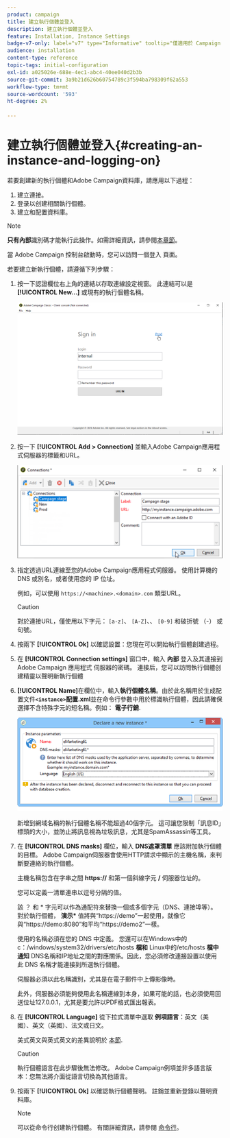 ```yaml
---
product: campaign
title: 建立執行個體並登入
description: 建立執行個體並登入
feature: Installation, Instance Settings
badge-v7-only: label="v7" type="Informative" tooltip="僅適用於 Campaign Classic v7"
audience: installation
content-type: reference
topic-tags: initial-configuration
exl-id: a025026e-688e-4ec1-abc4-40ee040d2b3b
source-git-commit: 3a9b21d626b60754789c3f594ba798309f62a553
workflow-type: tm+mt
source-wordcount: '593'
ht-degree: 2%

---
```


# 建立執行個體並登入{#creating-an-instance-and-logging-on}



若要創建新的執行個體和Adobe Campaign資料庫，請應用以下過程：

1. 建立連接。
1. 登录以创建相關執行個體。
1. 建立和配置資料庫。

>[!NOTE]
>
>**只有內部**&#x200B;識別碼才能執行此操作。如需詳細資訊，請參閱[本章節](../../installation/using/configuring-campaign-server.md#internal-identifier)。

當 Adobe Campaign 控制台啟動時，您可以訪問一個登入 頁面。

若要建立新執行個體，請遵循下列步驟：

1. 按一下認證欄位右上角的連結以存取連線設定視窗。 此連結可以是 **[!UICONTROL New...]** 或現有的執行個體名稱。

   ![](assets/s_ncs_install_define_connection_01.png)

1. 按一下 **[!UICONTROL Add > Connection]** 並輸入Adobe Campaign應用程式伺服器的標籤和URL。

   ![](assets/s_ncs_install_define_connection_02.png)

1. 指定透過URL連線至您的Adobe Campaign應用程式伺服器。 使用計算機的 DNS 或別名，或者使用您的 IP 位址。

   例如，可以使用 `https://<machine>.<domain>.com` 類型URL。

   >[!CAUTION]
   >
   >對於連接URL，僅使用以下字元： `[a-z]`、 `[A-Z]`、、 `[0-9]` 和破折號 （-） 或句號。

1. 按兩下 **[!UICONTROL Ok]** 以確認設置：您現在可以開始執行個體創建過程。
1. 在 **[!UICONTROL Connection settings]** 窗口中，輸入 **內部** 登入及其連接到 Adobe Campaign 應用程式 伺服器的密碼。 連接后，您可以訪問執行個體创建精靈以聲明新執行個體
1. **[!UICONTROL Name]**&#x200B;在欄位中，輸入&#x200B;**執行個體名稱**。由於此名稱用於生成配置文件&#x200B;**`<instance>`配置.xml**&#x200B;並在命令行參數中用於標識執行個體，因此請確保選擇不含特殊字元的短名稱。例如： **電子行銷**.

   ![](assets/s_ncs_install_create_instance.png)

   新增到網域名稱的執行個體名稱不能超過40個字元。 這可讓您限制「訊息ID」標頭的大小，並防止將訊息視為垃圾訊息，尤其是SpamAssassin等工具。

1. 在 **[!UICONTROL DNS masks]** 欄位，輸入 **DNS遮罩清單** 應該附加執行個體的目標。 Adobe Campaign伺服器會使用HTTP請求中顯示的主機名稱，來判斷要連絡的執行個體。

   主機名稱包含在字串之間 **https://** 和第一個斜線字元 **/** 伺服器位址的。

   您可以定義一清單連串以逗号分隔的值。

   該 ？ 和 &#42; 字元可以作為通配符來替換一個或多個字元（DNS、連接埠等）。 對於執行個體， **演示&#42;** 值將與“https://demo”一起使用，就像它與“https://demo:8080”和平均“https://demo2”一樣。

   使用的名稱必須在您的 DNS 中定義。 您還可以在Windows中的c：/windows/system32/drivers/etc/hosts **檔和** Linux中的/etc/hosts **檔中通知** DNS名稱和IP地址之間的對應關係。因此，您必須修改連接設置以使用此 DNS 名稱才能連接到所選執行個體。

   伺服器必須以此名稱識別，尤其是在電子郵件中上傳影像時。

   此外，伺服器必須能夠使用此名稱連線到本身，如果可能的話，也必須使用回送位址127.0.0.1，尤其是要允許以PDF格式匯出報表。

1. 在 **[!UICONTROL Language]** 從下拉式清單中選取 **例項語言**：英文（美國）、英文（英國）、法文或日文。

   美式英文與英式英文的差異說明於 [本節](../../platform/using/adobe-campaign-workspace.md#date-and-time).

   >[!CAUTION]
   >
   >執行個體語言在此步驟後無法修改。 Adobe Campaign例項並非多語言版本：您無法將介面從語言切換為其他語言。

1. 按兩下 **[!UICONTROL Ok]** 以確認執行個體聲明。 註銷並重新登錄以聲明資料庫。

   >[!NOTE]
   >
   >可以從命令行创建執行個體。 有關詳細資訊，請參閱 [命令行](../../installation/using/command-lines.md)。
